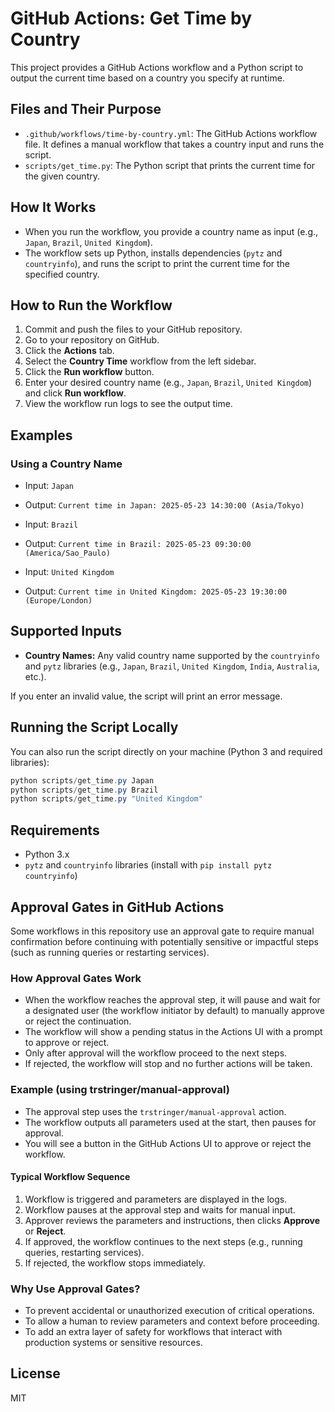 # GitHub Actions: Get Time by Country

This project provides a GitHub Actions workflow and a Python script to output the current time based on a country you specify at runtime.

## Files and Their Purpose

- `.github/workflows/time-by-country.yml`: The GitHub Actions workflow file. It defines a manual workflow that takes a country input and runs the script.
- `scripts/get_time.py`: The Python script that prints the current time for the given country.

## How It Works

- When you run the workflow, you provide a country name as input (e.g., `Japan`, `Brazil`, `United Kingdom`).
- The workflow sets up Python, installs dependencies (`pytz` and `countryinfo`), and runs the script to print the current time for the specified country.

## How to Run the Workflow

1. Commit and push the files to your GitHub repository.
2. Go to your repository on GitHub.
3. Click the **Actions** tab.
4. Select the **Country Time** workflow from the left sidebar.
5. Click the **Run workflow** button.
6. Enter your desired country name (e.g., `Japan`, `Brazil`, `United Kingdom`) and click **Run workflow**.
7. View the workflow run logs to see the output time.

## Examples

### Using a Country Name
- Input: `Japan`
- Output: `Current time in Japan: 2025-05-23 14:30:00 (Asia/Tokyo)`

- Input: `Brazil`
- Output: `Current time in Brazil: 2025-05-23 09:30:00 (America/Sao_Paulo)`

- Input: `United Kingdom`
- Output: `Current time in United Kingdom: 2025-05-23 19:30:00 (Europe/London)`

## Supported Inputs

- **Country Names:** Any valid country name supported by the `countryinfo` and `pytz` libraries (e.g., `Japan`, `Brazil`, `United Kingdom`, `India`, `Australia`, etc.).

If you enter an invalid value, the script will print an error message.

## Running the Script Locally

You can also run the script directly on your machine (Python 3 and required libraries):

```powershell
python scripts/get_time.py Japan
python scripts/get_time.py Brazil
python scripts/get_time.py "United Kingdom"
```

## Requirements
- Python 3.x
- `pytz` and `countryinfo` libraries (install with `pip install pytz countryinfo`)

## Approval Gates in GitHub Actions

Some workflows in this repository use an approval gate to require manual confirmation before continuing with potentially sensitive or impactful steps (such as running queries or restarting services).

### How Approval Gates Work

- When the workflow reaches the approval step, it will pause and wait for a designated user (the workflow initiator by default) to manually approve or reject the continuation.
- The workflow will show a pending status in the Actions UI with a prompt to approve or reject.
- Only after approval will the workflow proceed to the next steps.
- If rejected, the workflow will stop and no further actions will be taken.

### Example (using trstringer/manual-approval)

- The approval step uses the `trstringer/manual-approval` action.
- The workflow outputs all parameters used at the start, then pauses for approval.
- You will see a button in the GitHub Actions UI to approve or reject the workflow.

#### Typical Workflow Sequence
1. Workflow is triggered and parameters are displayed in the logs.
2. Workflow pauses at the approval step and waits for manual input.
3. Approver reviews the parameters and instructions, then clicks **Approve** or **Reject**.
4. If approved, the workflow continues to the next steps (e.g., running queries, restarting services).
5. If rejected, the workflow stops immediately.

### Why Use Approval Gates?
- To prevent accidental or unauthorized execution of critical operations.
- To allow a human to review parameters and context before proceeding.
- To add an extra layer of safety for workflows that interact with production systems or sensitive resources.

## License
MIT
